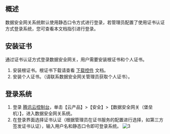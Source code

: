## 概述
数据安全网关系统默认使用静态口令方式进行登录，若管理员配置了使用证书认证方式登录系统，您可查看本文档指引进行登录。



## 安装证书
通过证书认证方式登录数据安全网关，用户需要安装根证书和个人证书。
1. 安装根证书。根证书下载请查看 [下载控件](https://cloud.tencent.com/document/product/1025/32034) 文档。
2. 安装个人证书。（请联系数据安全网关管理员获取个人证书）。

## 登录系统
1. 登录 [腾讯云控制台](https://console.cloud.tencent.com/)，单击【云产品】>【安全】>【数据安全网关（堡垒机）】，进入数据安全网关系统。
2. 在登录界面选择证书认证（根据管理员在证书服务的配置进行选择，如第三方签发证书认证），输入用户名和静态口令即可登录系统。
![3](https://main.qcloudimg.com/raw/ba872251f1a48238f5e104e3b0efde4c.png)
